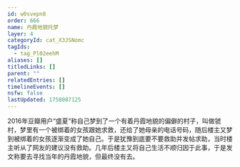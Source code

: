 ```yaml
---
id: w0svepn8
order: 666
name: 丹霞地貌托梦
layer: 4
categoryId: cat_X3JSNomc
tagIds:
  - tag_Pl02eehM
aliases: []
titledLinks: []
parent: ""
relatedEntries: []
timelineEvents: []
nsfw: false
lastUpdated: 1758087125
---
```


2016年豆瓣用户“盛夏”称自己梦到了一个有着丹霞地貌的偏僻的村子，叫做虢村，梦里有一个被绑着的女孩跟她求救，还给了她母亲的电话号码，随后楼主又梦到被绑着的女孩逐渐变成了她自己。于是犹豫到底要不要救助并发帖求助，当时楼主听从了网友的建议没有救助。几年后楼主又将自己生活不顺归因于此事，于是发文称要去寻找当年的丹霞地貌，但最终没有去。